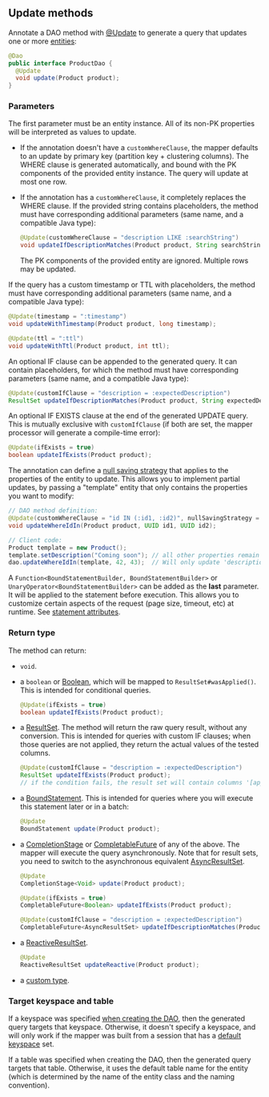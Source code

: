 <!--
Licensed to the Apache Software Foundation (ASF) under one
or more contributor license agreements.  See the NOTICE file
distributed with this work for additional information
regarding copyright ownership.  The ASF licenses this file
to you under the Apache License, Version 2.0 (the
"License"); you may not use this file except in compliance
with the License.  You may obtain a copy of the License at

  http://www.apache.org/licenses/LICENSE-2.0

Unless required by applicable law or agreed to in writing,
software distributed under the License is distributed on an
"AS IS" BASIS, WITHOUT WARRANTIES OR CONDITIONS OF ANY
KIND, either express or implied.  See the License for the
specific language governing permissions and limitations
under the License.
-->

## Update methods

Annotate a DAO method with [@Update] to generate a query that updates one or more
[entities](../../entities):

```java
@Dao
public interface ProductDao {
  @Update
  void update(Product product);
}
```

### Parameters

The first parameter must be an entity instance. All of its non-PK properties will be interpreted as
values to update.

* If the annotation doesn't have a `customWhereClause`, the mapper defaults to an update by primary
  key (partition key + clustering columns). The WHERE clause is generated automatically, and bound
  with the PK components of the provided entity instance. The query will update at most one row.
  
* If the annotation has a `customWhereClause`, it completely replaces the WHERE clause. If the
  provided string contains placeholders, the method must have corresponding additional parameters
  (same name, and a compatible Java type):

    ```java
    @Update(customWhereClause = "description LIKE :searchString")
    void updateIfDescriptionMatches(Product product, String searchString);
    ```
    
    The PK components of the provided entity are ignored. Multiple rows may be updated.

If the query has a custom timestamp or TTL with placeholders, the method must have corresponding
additional parameters (same name, and a compatible Java type):

```java
@Update(timestamp = ":timestamp")
void updateWithTimestamp(Product product, long timestamp);

@Update(ttl = ":ttl")
void updateWithTtl(Product product, int ttl);
```

An optional IF clause can be appended to the generated query. It can contain placeholders, for which
the method must have corresponding parameters (same name, and a compatible Java type):

```java
@Update(customIfClause = "description = :expectedDescription")
ResultSet updateIfDescriptionMatches(Product product, String expectedDescription);
```

An optional IF EXISTS clause at the end of the generated UPDATE query. This is mutually exclusive
with `customIfClause` (if both are set, the mapper processor will generate a compile-time error):

```java
@Update(ifExists = true)
boolean updateIfExists(Product product);
```

The annotation can define a [null saving strategy](../null_saving/) that applies to the properties
of the entity to update. This allows you to implement partial updates, by passing a "template"
entity that only contains the properties you want to modify:

```java
// DAO method definition:
@Update(customWhereClause = "id IN (:id1, :id2)", nullSavingStrategy = DO_NOT_SET)
void updateWhereIdIn(Product product, UUID id1, UUID id2);

// Client code:
Product template = new Product();
template.setDescription("Coming soon"); // all other properties remain null
dao.updateWhereIdIn(template, 42, 43);  // Will only update 'description' on the selected rows
```

A `Function<BoundStatementBuilder, BoundStatementBuilder>` or `UnaryOperator<BoundStatementBuilder>`
can be added as the **last** parameter. It will be applied to the statement before execution. This
allows you to customize certain aspects of the request (page size, timeout, etc) at runtime. See
[statement attributes](../statement_attributes/).

### Return type

The method can return:

* `void`.

* a `boolean` or [Boolean], which will be mapped to `ResultSet#wasApplied()`. This is intended for
  conditional queries.
  
    ```java
    @Update(ifExists = true)
    boolean updateIfExists(Product product);
    ```
    
* a [ResultSet]. The method will return the raw query result, without any conversion. This is
  intended for queries with custom IF clauses; when those queries are not applied, they return the
  actual values of the tested columns.
  
    ```java
    @Update(customIfClause = "description = :expectedDescription")
    ResultSet updateIfExists(Product product);
    // if the condition fails, the result set will contain columns '[applied]' and 'description'
    ```
  
* a [BoundStatement]. This is intended for queries where you will execute this statement later or in a batch:
  
    ```java
    @Update
    BoundStatement update(Product product);
    ```

* a [CompletionStage] or [CompletableFuture] of any of the above. The mapper will execute the query
  asynchronously. 
  Note that for result sets, you need to switch to the asynchronous equivalent [AsyncResultSet].

    ```java
    @Update
    CompletionStage<Void> update(Product product);

    @Update(ifExists = true)
    CompletableFuture<Boolean> updateIfExists(Product product);

    @Update(customIfClause = "description = :expectedDescription")
    CompletableFuture<AsyncResultSet> updateIfDescriptionMatches(Product product, String expectedDescription);
    ```
  
* a [ReactiveResultSet].

    ```java
    @Update
    ReactiveResultSet updateReactive(Product product);
    ```

* a [custom type](../custom_types).

### Target keyspace and table

If a keyspace was specified [when creating the DAO](../../mapper/#dao-factory-methods), then the
generated query targets that keyspace. Otherwise, it doesn't specify a keyspace, and will only work
if the mapper was built from a session that has a [default keyspace] set.

If a table was specified when creating the DAO, then the generated query targets that table.
Otherwise, it uses the default table name for the entity (which is determined by the name of the
entity class and the naming convention).

[default keyspace]: https://docs.datastax.com/en/drivers/java/4.11/com/datastax/oss/driver/api/core/session/SessionBuilder.html#withKeyspace-com.datastax.oss.driver.api.core.CqlIdentifier-
[@Update]:          https://docs.datastax.com/en/drivers/java/4.11/com/datastax/oss/driver/api/mapper/annotations/Update.html

[AsyncResultSet]:       https://docs.datastax.com/en/drivers/java/4.11/com/datastax/oss/driver/api/core/cql/AsyncResultSet.html
[Boolean]:              https://docs.oracle.com/javase/8/docs/api/index.html?java/lang/Boolean.html
[CompletionStage]:      https://docs.oracle.com/javase/8/docs/api/java/util/concurrent/CompletionStage.html
[CompletableFuture]:    https://docs.oracle.com/javase/8/docs/api/java/util/concurrent/CompletableFuture.html
[ResultSet]:            https://docs.datastax.com/en/drivers/java/4.11/com/datastax/oss/driver/api/core/cql/ResultSet.html
[BoundStatement]:       https://docs.datastax.com/en/drivers/java/4.11/com/datastax/oss/driver/api/core/cql/BoundStatement.html
[ReactiveResultSet]:    https://docs.datastax.com/en/drivers/java/4.11/com/datastax/dse/driver/api/core/cql/reactive/ReactiveResultSet.html
